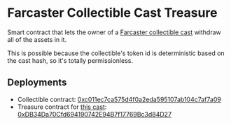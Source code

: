 # Farcaster Collectible Cast Treasure

Smart contract that lets the owner of a [Farcaster collectible cast](https://github.com/farcasterxyz/collectible-casts) withdraw all of the assets in it.

This is possible because the collectible's token id is deterministic based on the cast hash, so it's totally permissionless.

## Deployments

- Collectible contract: [0xc011ec7ca575d4f0a2eda595107ab104c7af7a09](https://basescan.org/address/0xc011ec7ca575d4f0a2eda595107ab104c7af7a09)
- Treasure contract for [this cast](https://farcaster.xyz/greg/0x484fe440): [0xDB34Da70Cfd694190742E94B7f17769Bc3d84D27](https://basescan.org/address/0xdb34da70cfd694190742e94b7f17769bc3d84d27)
